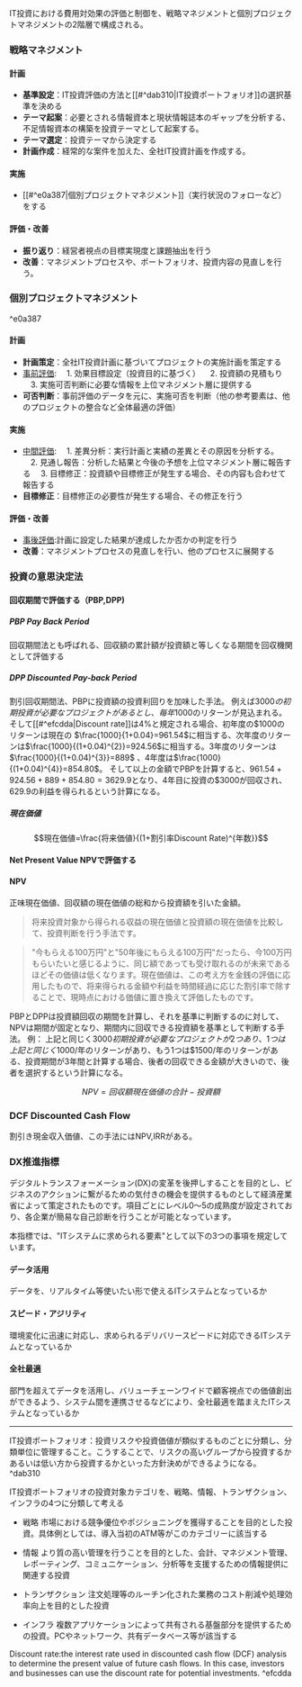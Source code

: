 IT投資における費用対効果の評価と制御を、戦略マネジメントと個別プロジェクトマネジメントの2階層で構成される。

### 戦略マネジメント
#### 計画
- **基準設定**：IT投資評価の方法と[[#^dab310|IT投資ポートフォリオ]]の選択基準を決める
- **テーマ起案**：必要とされる情報資本と現状情報誌本のギャップを分析する、不足情報資本の構築を投資テーマとして起案する。
- **テーマ選定**：投資テーマから決定する
- **計画作成**：経常的な案件を加えた、全社IT投資計画を作成する。

#### 実施
- [[#^e0a387|個別プロジェクトマネジメント]]（実行状況のフォローなど）をする

#### 評価・改善
- **振り返り**：経営者視点の目標実現度と課題抽出を行う
- **改善**：マネジメントプロセスや、ポートフォリオ、投資内容の見直しを行う。

### 個別プロジェクトマネジメント

^e0a387
#### 計画
- **計画策定**：全社IT投資計画に基づいてプロジェクトの実施計画を策定する
- <u>事前評価</u>:
  　1. 効果目標設定（投資目的に基づく）
  　2. 投資額の見積もり
  　3. 実施可否判断に必要な情報を上位マネジメント層に提供する
- **可否判断**：事前評価のデータを元に、実施可否を判断（他の参考要素は、他のプロジェクトの整合など全体最適の評価）

#### 実施
- <u>中間評価</u>:
  　1. 差異分析：実行計画と実績の差異とその原因を分析する。
  　2. 見通し報告：分析した結果と今後の予想を上位マネジメント層に報告する
  　3. 目標修正：投資額や目標修正が発生する場合、その内容も合わせて報告する
- **目標修正**：目標修正の必要性が発生する場合、その修正を行う

#### 評価・改善
- <u>事後評価</u>:計画に設定した結果が達成したか否かの判定を行う
- **改善**：マネジメントプロセスの見直しを行い、他のプロセスに展開する

### 投資の意思決定法
#### 回収期間で評価する（PBP,DPP)
##### PBP Pay Back Period
回収期間法とも呼ばれる、回収額の累計額が投資額と等しくなる期間を回収機関として評価する

##### DPP Discounted Pay-back Period
割引回収期間法、PBPに投資額の投資利回りを加味した手法。
例えば$3000の初期投資が必要なプロジェクトがあるとし、毎年$1000のリターンが見込まれる。
そして[[#^efcdda|Discount rate]]は4%と規定される場合、初年度の$1000のリターンは現在の $\frac{1000}{1+0.04}=961.54$に相当する、次年度のリターンは$\frac{1000}{(1+0.04)^{2}}=924.56$に相当する。3年度のリターンは$\frac{1000}{(1+0.04)^{3}}=889$
、4年度は$\frac{1000}{(1+0.04)^{4}}=854.80$。
そして以上の金額でPBPを計算すると、$961.54+924.56+889+854.80=3629.9$となり、4年目に投資の$3000が回収され、629.9の利益を得られるという計算になる。

##### 現在価値
$$現在価値=\frac{将来価値}{(1+割引率Discount Rate)^{年数}}$$

#### Net Present Value NPVで評価する
#### NPV
正味現在価値、回収額の現在価値の総和から投資額を引いた金額。
> 将来投資対象から得られる収益の現在価値と投資額の現在価値を比較して、投資判断を行う手法です。  
  
> "今もらえる100万円"と"50年後にもらえる100万円"だったら、今100万円もらいたいと感じるように、同じ額であっても受け取れるのが未来であるほどその価値は低くなります。現在価値は、この考え方を金銭の評価に応用したもので、将来得られる金額や利益を時間経過に応じた割引率で除することで、現時点における価値に置き換えて評価したものです。

PBPとDPPは投資額回収の期間を計算し、それを基準に判断するのに対して、NPVは期間が固定となり、期間内に回収できる投資額を基準として判断する手法。
例：
上記と同じく$3000初期投資が必要なプロジェクトが2つあり、1つは上記と同じく$1000/年のリターンがあり、もう1つは$1500/年のリターンがある、投資期間が3年間と計算する場合、後者の回収できる金額が大きいので、後者を選択するという計算になる。

$$NPV=回収額現在価値の合計-投資額$$

### DCF Discounted Cash Flow
割引き現金収入価値、この手法にはNPV,IRRがある。


### **DX推進指標**
デジタルトランスフォーメーション(DX)の変革を後押しすることを目的とし、ビジネスのアクションに繋がるための気付きの機会を提供するものとして経済産業省によって策定されたものです。項目ごとにレベル0～5の成熟度が設定されており、各企業が簡易な自己診断を行うことが可能となっています。  
  
本指標では、"ITシステムに求められる要素"として以下の3つの事項を規定しています。

#### データ活用

データを、リアルタイム等使いたい形で使えるITシステムとなっているか

#### スピード・アジリティ

環境変化に迅速に対応し、求められるデリバリースピードに対応できるITシステムとなっているか

#### 全社最適

部門を超えてデータを活用し、バリューチェーンワイドで顧客視点での価値創出ができるよう、システム間を連携させるなどにより、全社最適を踏まえたITシステムとなっているか

---
IT投資ポートフォリオ：投資リスクや投資価値が類似するものごとに分類し、分類単位に管理すること。こうすることで、リスクの高いグループから投資するかあるいは低い方から投資するかといった方針決めができるようになる。 ^dab310

IT投資ポートフォリオの投資対象カテゴリを、戦略、情報、トランザクション、インフラの4つに分類して考える
- 戦略
市場における競争優位やポジショニングを獲得することを目的とした投資。具体例としては、導入当初のATM等がこのカテゴリーに該当する

- 情報
より質の高い管理を行うことを目的とした、会計、マネジメント管理、レポーティング、コミュニケーション、分析等を支援するための情報提供に関連する投資

- トランザクション
注文処理等のルーチン化された業務のコスト削減や処理効率向上を目的とした投資

- インフラ
複数アプリケーションによって共有される基盤部分を提供するための投資。PCやネットワーク、共有データベース等が該当する

Discount rate:the interest rate used in discounted cash flow (DCF) analysis to determine the present value of future cash flows. In this case, investors and businesses can use the discount rate for potential investments. ^efcdda
